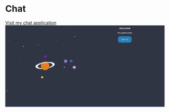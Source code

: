 # Chat
<a href="https://chat-1e6d7.web.app">Visit my chat application</a>
<img src="https://github.com/LukeGorgadze/Chat/blob/main/src/imgs/chatscreen.png"
     alt="pic"
     style="float: left; margin-right: 10px;" />
